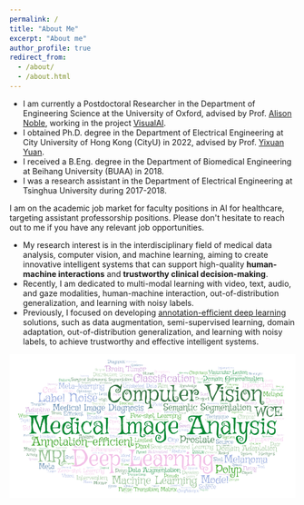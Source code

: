 ```yaml
---
permalink: /
title: "About Me"
excerpt: "About me"
author_profile: true
redirect_from: 
  - /about/
  - /about.html
---
```


<!-- * I am currently a Postdoc Fellow in <a href="http://www.ee.cityu.edu.hk/~yxyuan/index.htm" target="_blank">Artificial Intelligence in Medicine (AIM) group</a> at **City University of Hong Kong (CityU)**, advised by Prof. <a href="http://www.ee.cuhk.edu.hk/~yxyuan/people/people.htm" target="_blank">Yixuan Yuan</a>. -->
<!-- * I am currently a Postdoctoral Researcher in the <a href="https://eng.ox.ac.uk/biomedical-image-analysis/noble-group/" target="_blank">Biomedical Image Analysis (BioMedIA) group</a> and the <a href="https://www.robots.ox.ac.uk/~vgg/" target="_blank">Visual Geometry Group (VGG)</a> at <a href="https://www.ox.ac.uk/" target="_blank">University of Oxford</a>, working on the project <a href="https://www.robots.ox.ac.uk/~vgg/projects/visualai/" target="_blank">VisualAI</a>. -->
* I am currently a Postdoctoral Researcher in the Department of Engineering Science at the University of Oxford, advised by Prof. <a href="https://ibme.ox.ac.uk/people/alison-noble/" target="_blank">Alison Noble</a>, working in the project <a href="https://www.robots.ox.ac.uk/~vgg/projects/visualai/" target="_blank">VisualAI</a>.
* I obtained Ph.D. degree in the Department of Electrical Engineering at City University of Hong Kong (CityU) in 2022, advised by Prof. <a href="http://www.ee.cuhk.edu.hk/~yxyuan/people/people.htm" target="_blank">Yixuan Yuan</a>.
* I received a B.Eng. degree in the Department of Biomedical Engineering at Beihang University (BUAA) in 2018. 
* I was a research assistant in the Department of Electrical Engineering at Tsinghua University during 2017-2018.<!-- , advised by Prof. Yongfeng Huang.  -->

I am on the academic job market for faculty positions in AI for healthcare, targeting assistant professorship positions. Please don't hesitate to reach out to me if you have any relevant job opportunities.

<!-- * My research interests include medical image analysis and deep learning. Recently, I am dedicated to multi-modal learning with vision, text, audio, and gaze, out-of-distribution generalization, zero/few-shot learning, learning with noisy labels. Previously, I studied topics of making adequate use of unlabeled data and augmenting the limited labeled data for data-efficient deep learning.  -->
<!-- * My research interest is in the interdisciplinary field of medical image analysis, computer vision, and machine learning, aiming to create innovative intelligent systems that can support the high-quality medical diagnosis and interventions.  -->
* My research interest is in the interdisciplinary field of medical data analysis, computer vision, and machine learning, aiming to create innovative intelligent systems that can support high-quality **human-machine interactions** and **trustworthy clinical decision-making**. 
* Recently, I am dedicated to multi-modal learning with video, text, audio, and gaze modalities, human-machine interaction, out-of-distribution generalization, and learning with noisy labels. 
* Previously, I focused on developing <a href="https://guo-xiaoqing.github.io/research/" target="_blank">annotation-efficient deep learning</a> solutions, such as data augmentation, semi-supervised learning, domain adaptation, out-of-distribution generalization, and learning with noisy labels, to achieve trustworthy and effective intelligent systems. 

![Words](https://github.com/Guo-Xiaoqing/Guo-Xiaoqing.github.io/raw/master/images/Word_Art.png)
